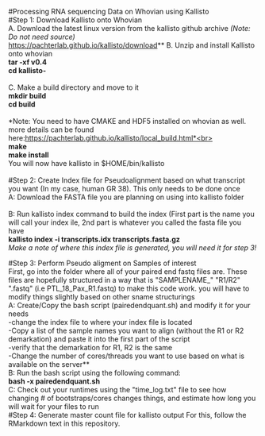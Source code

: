 #Processing RNA sequencing Data on Whovian  using Kallisto 
<br>
#Step 1: Download Kallisto onto Whovian
<br>A. Download the latest linux version from the kallisto github archive *(Note: Do not need source)*<br>
https://pachterlab.github.io/kallisto/download**
B. Unzip and install Kallisto onto whovian<br>
**tar -xf v0.4**<br>
**cd kallisto-**<br>
<br>
C. Make a build directory and move to it<br>
**mkdir build**<br>
**cd build**<br>
<br>
*Note: You need to have CMAKE and HDF5 installed on whovian as well. more details can be found here:https://pachterlab.github.io/kallisto/local_build.html*<br>
<br>
**make**<br>
**make install**<br>
You will now have kallisto in $HOME/bin/kallisto<br>
<br>
#Step 2: Create Index file for Pseudoalignment
based on what transcript you want (In my case, human GR 38).  This only needs to be done once <br>
A: Download the FASTA file you are planning on using into kallisto folder<br>
<br>B: Run kallisto index command to build the index (First part is the name you will call your index ile, 2nd part is whatever you called the fasta file you have <br>
**kallisto index -i transcripts.idx transcripts.fasta.gz**
<br> *Make a note of where this index file is generated, you will need it for step 3!*

#Step 3: Perform Pseudo aligment on Samples of interest
<br>First, go into the folder where all of your paired end fastq files are.  These files are hopefully structured in a way that is "SAMPLENAME_" "R1/R2" ".fastq" (i.e PTL_18_Pax_R1.fastq) to make this code work.  you will have to modify things slightly based on other sname structurings<br>
A: Create/Copy the bash script (pairedendquant.sh) and modify it for your needs<br>
-change the index file to where your index file is located <br>
-Copy a list of the sample names you want to align (without the R1 or R2 demarkation) and paste it into the first part of the script<br>
-verify that the demarkation for R1, R2 is the same<br>
-Change the number of cores/threads you want to use based on what is available on the server**<br>
B: Run the bash script using the following command: <br>
**bash -x pairedendquant.sh** <br>
C: Check out your runtimes using the "time_log.txt" file to see how changing # of bootstraps/cores changes things, and estimate how long you will wait for your files to run<br>
#Step 4: Generate master count file for kallisto output
For this, follow the RMarkdown text in this repository.





